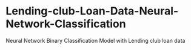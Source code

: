 # Lending-club-Loan-Data-Neural-Network-Classification
Neural Network Binary Classification Model with Lending club loan data
